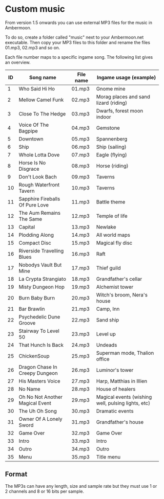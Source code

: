 # Custom music

From version 1.5 onwards you can use external MP3 files for the music in Ambermoon.

To do so, create a folder called "music" next to your Ambermoon.net executable. Then copy your MP3 files to this folder and rename the files 01.mp3, 02.mp3 and so on.

Each file number maps to a specific ingame song. The following list gives an overview.

ID | Song name | File name | Ingame usage (example)
--- | --- | --- |---
1 | Who Said Hi Ho | 01.mp3 | Gnome mine
2 | Mellow Camel Funk | 02.mp3 | Morag places and sand lizard (riding)
3 | Close To The Hedge | 03.mp3 | Dwarfs, forest moon indoor
4 | Voice Of The Bagpipe | 04.mp3 | Gemstone
5 | Downtown | 05.mp3 | Spannenberg
6 | Ship | 06.mp3 | Ship (sailing)
7 | Whole Lotta Dove | 07.mp3 | Eagle (flying)
8 | Horse Is No Disgrace | 08.mp3 | Horse (riding)
9 | Don't Look Bach | 09.mp3 | Taverns
10 | Rough Waterfront Tavern | 10.mp3 | Taverns
11 | Sapphire Fireballs Of Pure Love | 11.mp3 | Battle theme
12 | The Aum Remains The Same | 12.mp3 | Temple of life
13 | Capital | 13.mp3 | Newlake
14 | Plodding Along | 14.mp3 | All world maps
15 | Compact Disc | 15.mp3 | Magical fly disc
16 | Riverside Travelling Blues | 16.mp3 | Raft
17 | Nobodys Vault But Mine | 17.mp3 | Thief guild
18 | La Crypta Strangiato | 18.mp3 | Grandfather's cellar
19 | Misty Dungeon Hop | 19.mp3 | Alchemist tower
20 | Burn Baby Burn | 20.mp3 | Witch's broom, Nera's house
21 | Bar Brawlin | 21.mp3 | Camp, Inn
22 | Psychedelic Dune Groove | 22.mp3 | Sand ship
23 | Stairway To Level 50 | 23.mp3 | Level up
24 | That Hunch Is Back | 24.mp3 | Undeads
25 | ChickenSoup | 25.mp3 | Superman mode, Thalion office
26 | Dragon Chase In Creepy Dungeon | 26.mp3 | Luminor's tower
27 | His Masters Voice | 27.mp3 | Harp, Matthias in Illien
28 | No Name | 28.mp3 | House of healers
29 | Oh No Not Another Magical Event | 29.mp3 | Magical events (wishing well, pulsing lights, etc)
30 | The Uh Oh Song | 30.mp3 | Dramatic events
31 | Owner Of A Lonely Sword | 31.mp3 | Grandfather's house
32 | Game Over | 32.mp3 | Game Over
33 | Intro | 33.mp3 | Intro
34 | Outro | 34.mp3 | Outro
35 | Menu | 35.mp3 | Title menu


## Format

The MP3s can have any length, size and sample rate but they must use 1 or 2 channels and 8 or 16 bits per sample.
